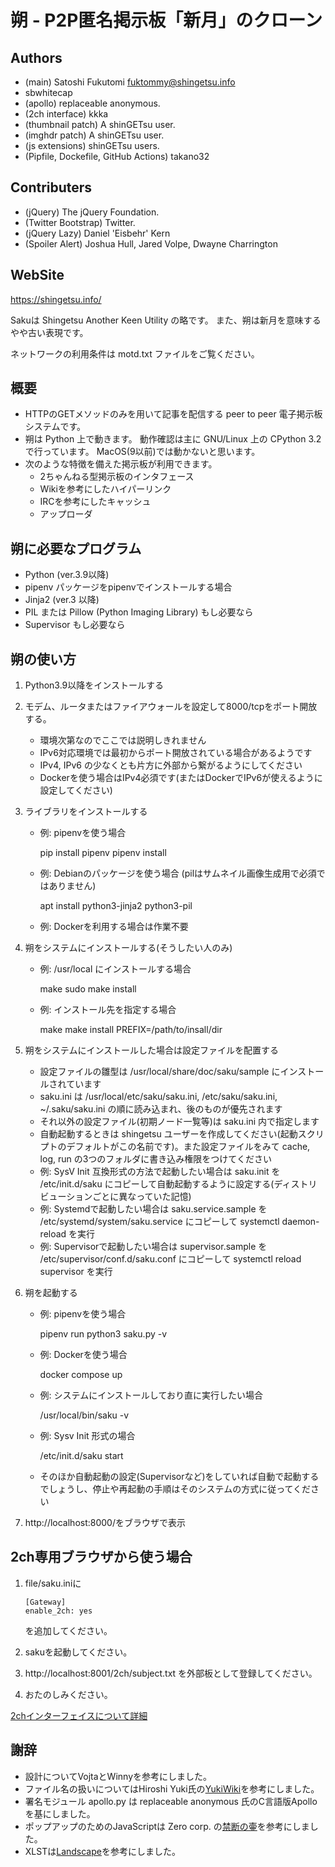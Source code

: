 朔 - P2P匿名掲示板「新月」のクローン
====================================

Authors
-------
* (main) Satoshi Fukutomi <fuktommy@shingetsu.info>
* sbwhitecap
* (apollo) replaceable anonymous.
* (2ch interface) kkka
* (thumbnail patch) A shinGETsu user.
* (imghdr patch) A shinGETsu user.
* (js extensions) shinGETsu users.
* (Pipfile, Dockefile, GitHub Actions) takano32

Contributers
------------
* (jQuery) The jQuery Foundation.
* (Twitter Bootstrap) Twitter.
* (jQuery Lazy) Daniel 'Eisbehr' Kern
* (Spoiler Alert) Joshua Hull, Jared Volpe, Dwayne Charrington

WebSite
-------
  https://shingetsu.info/

Sakuは Shingetsu Another Keen Utility の略です。
また、朔は新月を意味するやや古い表現です。

ネットワークの利用条件は motd.txt ファイルをご覧ください。

概要
----
* HTTPのGETメソッドのみを用いて記事を配信する
  peer to peer 電子掲示板システムです。
* 朔は Python 上で動きます。
  動作確認は主に GNU/Linux 上の CPython 3.2 で行っています。
    MacOS(9以前)では動かないと思います。
* 次のような特徴を備えた掲示板が利用できます。
    * 2ちゃんねる型掲示板のインタフェース
    * Wikiを参考にしたハイパーリンク
    * IRCを参考にしたキャッシュ
    * アップローダ

朔に必要なプログラム
--------------------
* Python (ver.3.9以降)
* pipenv パッケージをpipenvでインストールする場合
* Jinja2 (ver.3 以降)
* PIL または Pillow (Python Imaging Library) もし必要なら
* Supervisor もし必要なら

朔の使い方
----------
1. Python3.9以降をインストールする
2. モデム、ルータまたはファイアウォールを設定して8000/tcpをポート開放する。
   * 環境次第なのでここでは説明しきれません
   * IPv6対応環境では最初からポート開放されている場合があるようです
   * IPv4, IPv6 の少なくとも片方に外部から繋がるようにしてください
   * Dockerを使う場合はIPv4必須です(またはDockerでIPv6が使えるように設定してください)
3. ライブラリをインストールする
    * 例: pipenvを使う場合

        pip install pipenv
        pipenv install

    * 例: Debianのパッケージを使う場合 (pilはサムネイル画像生成用で必須ではありません)

        apt install python3-jinja2 python3-pil

    * 例: Dockerを利用する場合は作業不要
4. 朔をシステムにインストールする(そうしたい人のみ)
    * 例: /usr/local にインストールする場合

        make
        sudo make install

    * 例: インストール先を指定する場合

        make
        make install PREFIX=/path/to/insall/dir

5. 朔をシステムにインストールした場合は設定ファイルを配置する
    * 設定ファイルの雛型は /usr/local/share/doc/saku/sample にインストールされています
    * saku.ini は /usr/local/etc/saku/saku.ini, /etc/saku/saku.ini, ~/.saku/saku.ini の順に読み込まれ、後のものが優先されます
    * それ以外の設定ファイル(初期ノード一覧等)は saku.ini 内で指定します
    * 自動起動するときは shingetsu ユーザーを作成してください(起動スクリプトのデフォルトがこの名前です)。また設定ファイルをみて cache, log, run の3つのフォルダに書き込み権限をつけてください
    * 例: SysV Init 互換形式の方法で起動したい場合は saku.init を /etc/init.d/saku にコピーして自動起動するように設定する(ディストリビューションごとに異なっていた記憶)
    * 例: Systemdで起動したい場合は saku.service.sample を /etc/systemd/system/saku.service にコピーして systemctl daemon-reload を実行
    * 例: Supervisorで起動したい場合は supervisor.sample を /etc/supervisor/conf.d/saku.conf にコピーして systemctl reload supervisor を実行
6. 朔を起動する
    * 例: pipenvを使う場合

        pipenv run python3 saku.py -v

    * 例: Dockerを使う場合

        docker compose up

    * 例: システムにインストールしており直に実行したい場合

        /usr/local/bin/saku -v

    * 例: Sysv Init 形式の場合

        /etc/init.d/saku start

    * そのほか自動起動の設定(Supervisorなど)をしていれば自動で起動するでしょうし、停止や再起動の手順はそのシステムの方式に従ってください
7. http://localhost:8000/をブラウザで表示

2ch専用ブラウザから使う場合
---------------------------
1. file/saku.iniに

       [Gateway]
       enable_2ch: yes

   を追加してください。
2. sakuを起動してください。
3. http://localhost:8001/2ch/subject.txt を外部板として登録してください。
4. おたのしみください。

[2chインターフェイスについて詳細](./2ch-interface.README.md)

謝辞
----
* 設計についてVojtaとWinnyを参考にしました。
* ファイル名の扱いについてはHiroshi Yuki氏の[YukiWiki](https://www.hyuki.com/yukiwiki/)を参考にしました。
* 署名モジュール apollo.py は replaceable anonymous 氏のC言語版Apolloを基にしました。
* ポップアップのためのJavaScriptは  Zero corp. の[禁断の壷](http://tubo.80.kg/)を参考にしました。
* XLSTは[Landscape](https://sonic64.com/2005-03-16.html)を参考にしました。

